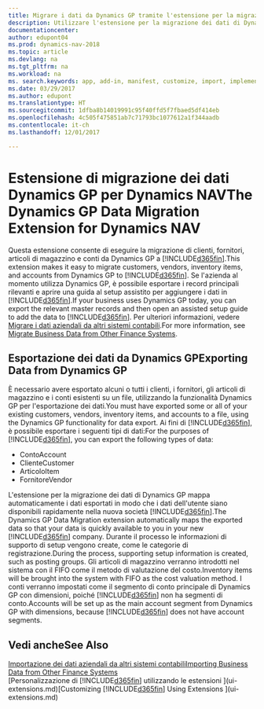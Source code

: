 ```yaml
---
title: Migrare i dati da Dynamics GP tramite l'estensione per la migrazione dei dati
description: Utilizzare l'estensione per la migrazione dei dati di Dynamics GP per migrare i dati relativi a clienti, fornitori, articoli di magazzino e conti da Dynamics GP a Dynamics NAV.
documentationcenter: 
author: edupont04
ms.prod: dynamics-nav-2018
ms.topic: article
ms.devlang: na
ms.tgt_pltfrm: na
ms.workload: na
ms. search.keywords: app, add-in, manifest, customize, import, implement
ms.date: 03/29/2017
ms.author: edupont
ms.translationtype: HT
ms.sourcegitcommit: 1dfba8b14019991c95f40ffd5f7fbaed5df414eb
ms.openlocfilehash: 4c505f475851ab7c71793bc1077612a1f344aadb
ms.contentlocale: it-ch
ms.lasthandoff: 12/01/2017

---
```

# <a name="the-dynamics-gp-data-migration-extension-for-dynamics-nav"></a><span data-ttu-id="e7aa8-103">Estensione di migrazione dei dati Dynamics GP per Dynamics NAV</span><span class="sxs-lookup"><span data-stu-id="e7aa8-103">The Dynamics GP Data Migration Extension for Dynamics NAV</span></span>
<span data-ttu-id="e7aa8-104">Questa estensione consente di eseguire la migrazione di clienti, fornitori, articoli di magazzino e conti da Dynamics GP a [!INCLUDE[d365fin](includes/d365fin_md.md)].</span><span class="sxs-lookup"><span data-stu-id="e7aa8-104">This extension makes it easy to migrate customers, vendors, inventory items, and accounts from Dynamics GP to [!INCLUDE[d365fin](includes/d365fin_md.md)].</span></span> <span data-ttu-id="e7aa8-105">Se l'azienda al momento utilizza Dynamics GP, è possibile esportare i record principali rilevanti e aprire una guida al setup assistito per aggiungere i dati in [!INCLUDE[d365fin](includes/d365fin_md.md)].</span><span class="sxs-lookup"><span data-stu-id="e7aa8-105">If your business uses Dynamics GP today, you can export the relevant master records and then open an assisted setup guide to add the data to [!INCLUDE[d365fin](includes/d365fin_md.md)].</span></span> <span data-ttu-id="e7aa8-106">Per ulteriori informazioni, vedere [Migrare i dati aziendali da altri sistemi contabili](upload-data.md).</span><span class="sxs-lookup"><span data-stu-id="e7aa8-106">For more information, see [Migrate Business Data from Other Finance Systems](upload-data.md).</span></span>

## <a name="exporting-data-from-dynamics-gp"></a><span data-ttu-id="e7aa8-107">Esportazione dei dati da Dynamics GP</span><span class="sxs-lookup"><span data-stu-id="e7aa8-107">Exporting Data from Dynamics GP</span></span>
<span data-ttu-id="e7aa8-108">È necessario avere esportato alcuni o tutti i clienti, i fornitori, gli articoli di magazzino e i conti esistenti su un file, utilizzando la funzionalità Dynamics GP per l'esportazione dei dati.</span><span class="sxs-lookup"><span data-stu-id="e7aa8-108">You must have exported some or all of your existing customers, vendors, inventory items, and accounts to a file, using the Dynamics GP functionality for data export.</span></span> <span data-ttu-id="e7aa8-109">Ai fini di [!INCLUDE[d365fin](includes/d365fin_md.md)], è possibile esportare i seguenti tipi di dati:</span><span class="sxs-lookup"><span data-stu-id="e7aa8-109">For the purposes of [!INCLUDE[d365fin](includes/d365fin_md.md)], you can export the following types of data:</span></span>

* <span data-ttu-id="e7aa8-110">Conto</span><span class="sxs-lookup"><span data-stu-id="e7aa8-110">Account</span></span>  
* <span data-ttu-id="e7aa8-111">Cliente</span><span class="sxs-lookup"><span data-stu-id="e7aa8-111">Customer</span></span>  
* <span data-ttu-id="e7aa8-112">Articolo</span><span class="sxs-lookup"><span data-stu-id="e7aa8-112">Item</span></span>  
* <span data-ttu-id="e7aa8-113">Fornitore</span><span class="sxs-lookup"><span data-stu-id="e7aa8-113">Vendor</span></span>  

<span data-ttu-id="e7aa8-114">L'estensione per la migrazione dei dati di Dynamics GP mappa automaticamente i dati esportati in modo che i dati dell'utente siano disponibili rapidamente nella nuova società [!INCLUDE[d365fin](includes/d365fin_md.md)].</span><span class="sxs-lookup"><span data-stu-id="e7aa8-114">The Dynamics GP Data Migration extension automatically maps the exported data so that your data is quickly available to you in your new [!INCLUDE[d365fin](includes/d365fin_md.md)] company.</span></span> <span data-ttu-id="e7aa8-115">Durante il processo le informazioni di supporto di setup vengono create, come le categorie di registrazione.</span><span class="sxs-lookup"><span data-stu-id="e7aa8-115">During the process, supporting setup information is created, such as posting groups.</span></span> <span data-ttu-id="e7aa8-116">Gli articoli di magazzino verranno introdotti nel sistema con il FIFO come il metodo di valutazione del costo.</span><span class="sxs-lookup"><span data-stu-id="e7aa8-116">Inventory items will be brought into the system with FIFO as the cost valuation method.</span></span> <span data-ttu-id="e7aa8-117">I conti verranno impostati come il segmento di conto principale di Dynamics GP con dimensioni, poiché [!INCLUDE[d365fin](includes/d365fin_long_md.md)] non ha segmenti di conto.</span><span class="sxs-lookup"><span data-stu-id="e7aa8-117">Accounts will be set up as the main account segment from Dynamics GP with dimensions, because [!INCLUDE[d365fin](includes/d365fin_long_md.md)] does not have account segments.</span></span>

## <a name="see-also"></a><span data-ttu-id="e7aa8-118">Vedi anche</span><span class="sxs-lookup"><span data-stu-id="e7aa8-118">See Also</span></span>
[<span data-ttu-id="e7aa8-119">Importazione dei dati aziendali da altri sistemi contabili</span><span class="sxs-lookup"><span data-stu-id="e7aa8-119">Importing Business Data from Other Finance Systems</span></span>](upload-data.md)  
<span data-ttu-id="e7aa8-120">[Personalizzazione di [!INCLUDE[d365fin](includes/d365fin_md.md)] utilizzando le estensioni ](ui-extensions.md)</span><span class="sxs-lookup"><span data-stu-id="e7aa8-120">[Customizing [!INCLUDE[d365fin](includes/d365fin_md.md)] Using Extensions ](ui-extensions.md)</span></span>  

